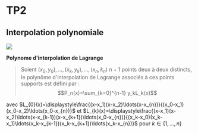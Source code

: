 # TP2 
## Interpolation polynomiale
<img src="https://render.githubusercontent.com/render/math?math=e^{i \pi} = -1">

**Polynome d'interpolation de Lagrange** 
> Soient $(x_0,y_0), \ldots,(x_k,y_k),\ldots ,(x_n,k_n)$ $n+1$ points deux à deux distincts, le polynôme d'interpolation de Lagrange associés à ces points supports est défini par :
> $$P_n(x)=\sum_{k=0}^{n-1} y_kL_k(x)$$

avec $L_{0}(x)=\displaystyle\frac{(x-x_1)(x-x_2)\ldots(x-x_{n})}{(x_0-x_1)(x_0-x_2)\ldots(x_0-x_{n})}$ et $L_{k}(x)=\displaystyle\frac{(x-x_1)(x-x_2)\ldots(x-x_{k-1})(x-x_{k+1})\ldots(x_0-x_{n})}{(x_k-x_0)(x_k-x_1)\ldots(x_k-x_{k-1})(x_k-x_{k+1})\ldots(x_k-x_{n})}$ pour $k\in \{1,\ldots,n\}$
